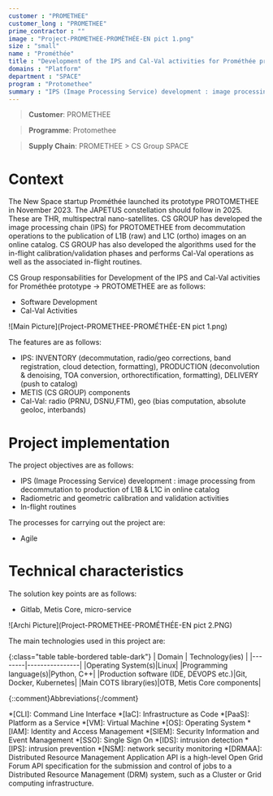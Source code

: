 ```yaml
---
customer : "PROMETHEE"
customer_long : "PROMETHEE"
prime_contractor : ""
image : "Project-PROMETHEE-PROMÉTHÉE-EN pict 1.png"
size : "small"
name : "Prométhée"
title : "Development of the IPS and Cal-Val activities for Prométhée prototype -> PROTOMETHEE"
domains : "Platform"
department : "SPACE"
program : "Protomethee"
summary : "IPS (Image Processing Service) development : image processing from decommutation to production of L1B & L1C in online catalog. Radiometric and geometric calibration and validation activities. In-flight routines"
---
```


> __Customer__\: PROMETHEE

> __Programme__\: Protomethee

> __Supply Chain__\: PROMETHEE >  CS Group SPACE


# Context

The New Space startup Prométhée launched its prototype PROTOMETHEE in November 2023. The JAPETUS constellation should follow in 2025. These are THR, multispectral nano-satellites.
CS GROUP has developed the image processing chain (IPS) for PROTOMETHEE from decommutation operations to the publication of L1B (raw) and L1C (ortho) images on an online catalog.
CS GROUP has also developed the algorithms used for the in-flight calibration/validation phases and performs Cal-Val operations as well as the associated in-flight routines.

CS Group responsabilities for Development of the IPS and Cal-Val activities for Prométhée prototype -> PROTOMETHEE are as follows:
* Software Development
* Cal-Val Activities

![Main Picture](Project-PROMETHEE-PROMÉTHÉE-EN pict 1.png)

The features are as follows:
* IPS: INVENTORY (decommutation, radio/geo corrections, band registration, cloud detection, formatting), PRODUCTION (deconvolution & denoising, TOA conversion, orthorectification, formatting), DELIVERY (push to catalog)
* METIS (CS GROUP) components
* Cal-Val: radio (PRNU, DSNU,FTM), geo (bias computation, absolute geoloc, interbands)

# Project implementation

The project objectives are as follows:
* IPS (Image Processing Service) development : image processing from decommutation to production of L1B & L1C in online catalog
* Radiometric and geometric calibration and validation activities
* In-flight routines

The processes for carrying out the project are:
* Agile

# Technical characteristics

The solution key points are as follows:
* Gitlab, Metis Core, micro-service

![Archi Picture](Project-PROMETHEE-PROMÉTHÉE-EN pict 2.PNG)

The main technologies used in this project are:

{:class="table table-bordered table-dark"}
| Domain | Technology(ies) |
|--------|----------------|
|Operating System(s)|Linux|
|Programming language(s)|Python, C++|
|Production software (IDE, DEVOPS etc.)|Git, Docker, Kubernetes|
|Main COTS library(ies)|OTB, Metis Core components|



{::comment}Abbreviations{:/comment}

*[CLI]: Command Line Interface
*[IaC]: Infrastructure as Code
*[PaaS]: Platform as a Service
*[VM]: Virtual Machine
*[OS]: Operating System
*[IAM]: Identity and Access Management
*[SIEM]: Security Information and Event Management
*[SSO]: Single Sign On
*[IDS]: intrusion detection
*[IPS]: intrusion prevention
*[NSM]: network security monitoring
*[DRMAA]: Distributed Resource Management Application API is a high-level Open Grid Forum API specification for the submission and control of jobs to a Distributed Resource Management (DRM) system, such as a Cluster or Grid computing infrastructure.
